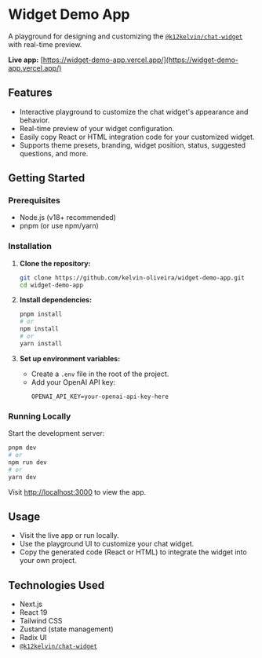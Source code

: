 # Widget Demo App

A playground for designing and customizing the [`@k12kelvin/chat-widget`](https://github.com/kelvin-oliveira/chat-widget) with real-time preview.

**Live app:** [https://widget-demo-app.vercel.app/](https://widget-demo-app.vercel.app/)

## Features

- Interactive playground to customize the chat widget's appearance and behavior.
- Real-time preview of your widget configuration.
- Easily copy React or HTML integration code for your customized widget.
- Supports theme presets, branding, widget position, status, suggested questions, and more.

## Getting Started

### Prerequisites

- Node.js (v18+ recommended)
- pnpm (or use npm/yarn)

### Installation

1. **Clone the repository:**
   ```bash
   git clone https://github.com/kelvin-oliveira/widget-demo-app.git
   cd widget-demo-app
   ```

2. **Install dependencies:**
   ```bash
   pnpm install
   # or
   npm install
   # or
   yarn install
   ```

3. **Set up environment variables:**
   - Create a `.env` file in the root of the project.
   - Add your OpenAI API key:
     ```env
     OPENAI_API_KEY=your-openai-api-key-here
     ```

### Running Locally

Start the development server:

```bash
pnpm dev
# or
npm run dev
# or
yarn dev
```

Visit [http://localhost:3000](http://localhost:3000) to view the app.

## Usage

- Visit the live app or run locally.
- Use the playground UI to customize your chat widget.
- Copy the generated code (React or HTML) to integrate the widget into your own project.

## Technologies Used

- Next.js
- React 19
- Tailwind CSS
- Zustand (state management)
- Radix UI
- [`@k12kelvin/chat-widget`](https://github.com/kelvin-oliveira/chat-widget) 